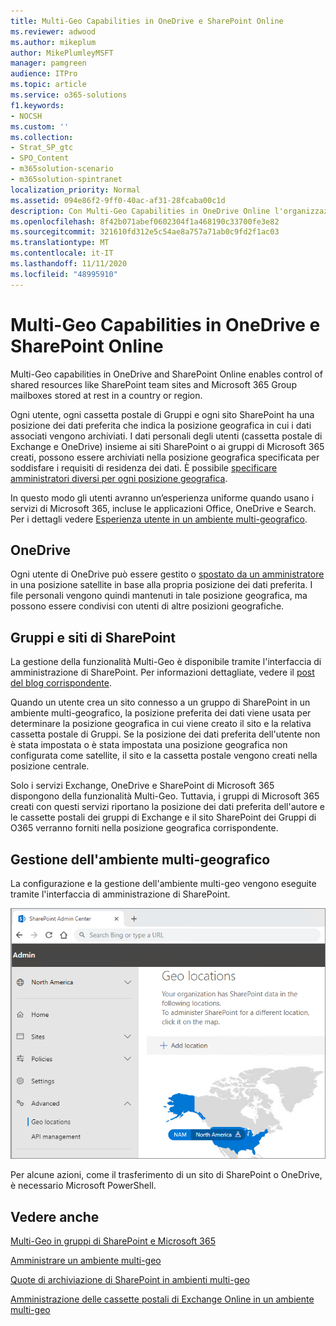 ```yaml
---
title: Multi-Geo Capabilities in OneDrive e SharePoint Online
ms.reviewer: adwood
ms.author: mikeplum
author: MikePlumleyMSFT
manager: pamgreen
audience: ITPro
ms.topic: article
ms.service: o365-solutions
f1.keywords:
- NOCSH
ms.custom: ''
ms.collection:
- Strat_SP_gtc
- SPO_Content
- m365solution-scenario
- m365solution-spintranet
localization_priority: Normal
ms.assetid: 094e86f2-9ff0-40ac-af31-28fcaba00c1d
description: Con Multi-Geo Capabilities in OneDrive Online l'organizzazione può espandere la propria presenza Microsoft 365 a più paesi/aree geografiche.
ms.openlocfilehash: 8f42b071abef0602304f1a468190c33700fe3e82
ms.sourcegitcommit: 321610fd312e5c54ae8a757a71ab0c9fd2f1ac03
ms.translationtype: MT
ms.contentlocale: it-IT
ms.lasthandoff: 11/11/2020
ms.locfileid: "48995910"
---
```

# <a name="multi-geo-capabilities-in-onedrive-and-sharepoint-online"></a>Multi-Geo Capabilities in OneDrive e SharePoint Online

Multi-Geo capabilities in OneDrive and SharePoint Online enables control of shared resources like SharePoint team sites and Microsoft 365 Group mailboxes stored at rest in a country or region.

Ogni utente, ogni cassetta postale di Gruppi e ogni sito SharePoint ha una posizione dei dati preferita che indica la posizione geografica in cui i dati associati vengono archiviati. I dati personali degli utenti (cassetta postale di Exchange e OneDrive) insieme ai siti SharePoint o ai gruppi di Microsoft 365 creati, possono essere archiviati nella posizione geografica specificata per soddisfare i requisiti di residenza dei dati. È possibile [specificare amministratori diversi per ogni posizione geografica](add-a-sharepoint-geo-admin.md).

In questo modo gli utenti avranno un’esperienza uniforme quando usano i servizi di Microsoft 365, incluse le applicazioni Office, OneDrive e Search. Per i dettagli vedere [Esperienza utente in un ambiente multi-geografico](multi-geo-user-experience.md).

## <a name="onedrive"></a>OneDrive

Ogni utente di OneDrive può essere gestito o [spostato da un amministratore](move-onedrive-between-geo-locations.md) in una posizione satellite in base alla propria posizione dei dati preferita. I file personali vengono quindi mantenuti in tale posizione geografica, ma possono essere condivisi con utenti di altre posizioni geografiche.

## <a name="sharepoint-sites-and-groups"></a>Gruppi e siti di SharePoint

La gestione della funzionalità Multi-Geo è disponibile tramite l'interfaccia di amministrazione di SharePoint. Per informazioni dettagliate, vedere il [post del blog corrispondente](https://techcommunity.microsoft.com/t5/Office-365-Blog/Now-available-Multi-Geo-in-SharePoint-and-Office-365-Groups/ba-p/263302).

Quando un utente crea un sito connesso a un gruppo di SharePoint in un ambiente multi-geografico, la posizione preferita dei dati viene usata per determinare la posizione geografica in cui viene creato il sito e la relativa cassetta postale di Gruppi. Se la posizione dei dati preferita dell'utente non è stata impostata o è stata impostata una posizione geografica non configurata come satellite, il sito e la cassetta postale vengono creati nella posizione centrale.

Solo i servizi Exchange, OneDrive e SharePoint di Microsoft 365 dispongono della funzionalità Multi-Geo. Tuttavia, i gruppi di Microsoft 365 creati con questi servizi riportano la posizione dei dati preferita dell'autore e le cassette postali dei gruppi di Exchange e il sito SharePoint dei Gruppi di O365 verranno forniti nella posizione geografica corrispondente. 

## <a name="managing-the-multi-geo-environment"></a>Gestione dell'ambiente multi-geografico

La configurazione e la gestione dell'ambiente multi-geo vengono eseguite tramite l'interfaccia di amministrazione di SharePoint. 

![Schermata della pagina con le località geografiche nell'interfaccia di amministrazione di SharePoint](../media/sharepoint-multi-geo-admin-center.png)

Per alcune azioni, come il trasferimento di un sito di SharePoint o OneDrive, è necessario Microsoft PowerShell.

## <a name="see-also"></a>Vedere anche

[Multi-Geo in gruppi di SharePoint e Microsoft 365](https://techcommunity.microsoft.com/t5/Office-365-Blog/Now-available-Multi-Geo-in-SharePoint-and-Office-365-Groups/ba-p/263302)

[Amministrare un ambiente multi-geo](administering-a-multi-geo-environment.md)

[Quote di archiviazione di SharePoint in ambienti multi-geo ](sharepoint-multi-geo-storage-quota.md)

[Amministrazione delle cassette postali di Exchange Online in un ambiente multi-geo](administering-exchange-online-multi-geo.md)
